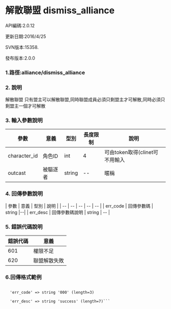 # 解散聯盟 dismiss_alliance






API編碼:2.0.12





更新日期:2016/4/25

> 

SVN版本:15358.

> 

發布版本:2.0.0
### 1.路徑:alliance/dismiss_alliance

### 2. 說明

解散聯盟 只有盟主可以解散聯盟,同時聯盟成員必須只剩盟主才可解散,同時必須只剩盟主一個才可解散
### 3. 輸入參數說明
| 參數 | 意義 | 型別 |長度限制| 說明 |
| -- | -- | -- | -- | -- |
|character_id |角色ID|int|4|可由token取得(clinet可不用輸入|
|outcast|被驅逐者|string|--|暱稱|



### 4. 回傳參數說明
| 參數 | 意義 | 型別 | 說明 |
| -- | -- | -- | -- | -- |
| err_code | 回傳參數碼 | string |--|
| err_desc | 回傳參數碼說明 | string | -- |




### 5. 錯誤代碼說明
|錯誤代碼|意義|
|--|--|
|601|權限不足|
|620|聯盟解散失敗|

### 6.回傳格式範例

```array (size=2)

  'err_code' => string '000' (length=3)
  
  'err_desc' => string 'success' (length=7)```